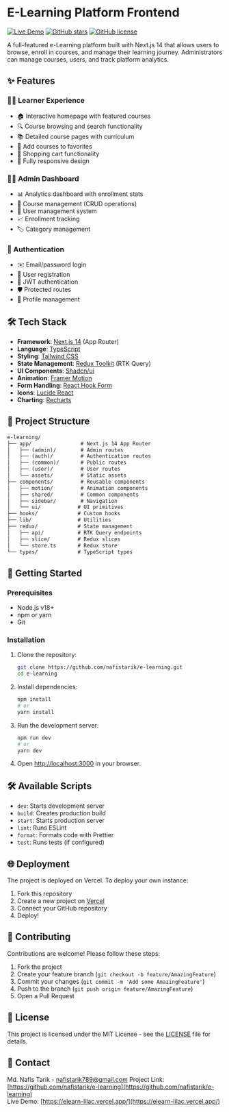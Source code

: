 # E-Learning Platform Frontend

[![Live Demo](https://img.shields.io/badge/demo-live-green.svg)](https://elearn-lilac.vercel.app/)
[![GitHub stars](https://img.shields.io/github/stars/nafistarik/e-learning)](https://github.com/nafistarik/e-learning/stargazers)
[![GitHub license](https://img.shields.io/github/license/nafistarik/e-learning)](https://github.com/nafistarik/e-learning/blob/main/LICENSE)

A full-featured e-Learning platform built with Next.js 14 that allows users to browse, enroll in courses, and manage their learning journey. Administrators can manage courses, users, and track platform analytics.

## ✨ Features

### 👨‍🎓 Learner Experience
- 🏠 Interactive homepage with featured courses
- 🔍 Course browsing and search functionality
- 📚 Detailed course pages with curriculum
- 💝 Add courses to favorites
- 🛒 Shopping cart functionality
- 📱 Fully responsive design

### 👨‍🏫 Admin Dashboard
- 📊 Analytics dashboard with enrollment stats
- 📝 Course management (CRUD operations)
- 👥 User management system
- 📈 Enrollment tracking
- 🏷️ Category management

### 🔐 Authentication
- ✉️ Email/password login
- 📝 User registration
- 🔑 JWT authentication
- 🛡️ Protected routes
- 👤 Profile management

## 🛠️ Tech Stack

- **Framework**: [Next.js 14](https://nextjs.org/) (App Router)
- **Language**: [TypeScript](https://www.typescriptlang.org/)
- **Styling**: [Tailwind CSS](https://tailwindcss.com/)
- **State Management**: [Redux Toolkit](https://redux-toolkit.js.org/) (RTK Query)
- **UI Components**: [Shadcn/ui](https://ui.shadcn.com/)
- **Animation**: [Framer Motion](https://www.framer.com/motion/)
- **Form Handling**: [React Hook Form](https://react-hook-form.com/)
- **Icons**: [Lucide React](https://lucide.dev/)
- **Charting**: [Recharts](https://recharts.org/)

## 📂 Project Structure

```markdown
e-learning/
├── app/                # Next.js 14 App Router
│   ├── (admin)/        # Admin routes
│   ├── (auth)/         # Authentication routes
│   ├── (common)/       # Public routes
│   ├── (user)/         # User routes
│   └── assets/         # Static assets
├── components/         # Reusable components
│   ├── motion/         # Animation components
│   ├── shared/         # Common components
│   ├── sidebar/        # Navigation
│   └── ui/            # UI primitives
├── hooks/             # Custom hooks
├── lib/               # Utilities
├── redux/             # State management
│   ├── api/           # RTK Query endpoints
│   ├── slice/         # Redux slices
│   └── store.ts       # Redux store
└── types/             # TypeScript types
```
## 🚀 Getting Started

### Prerequisites

- Node.js v18+
- npm or yarn
- Git

### Installation

1. Clone the repository:
   ```bash
   git clone https://github.com/nafistarik/e-learning.git
   cd e-learning
   ```

2. Install dependencies:
   ```bash
   npm install
   # or
   yarn install
   ```

3. Run the development server:
   ```bash
   npm run dev
   # or
   yarn dev
   ```

4. Open [http://localhost:3000](http://localhost:3000) in your browser.

## 🛠️ Available Scripts

- `dev`: Starts development server
- `build`: Creates production build
- `start`: Starts production server
- `lint`: Runs ESLint
- `format`: Formats code with Prettier
- `test`: Runs tests (if configured)

## 🌐 Deployment

The project is deployed on Vercel. To deploy your own instance:

1. Fork this repository
2. Create a new project on [Vercel](https://vercel.com)
3. Connect your GitHub repository
4. Deploy!

## 🤝 Contributing

Contributions are welcome! Please follow these steps:

1. Fork the project
2. Create your feature branch (`git checkout -b feature/AmazingFeature`)
3. Commit your changes (`git commit -m 'Add some AmazingFeature'`)
4. Push to the branch (`git push origin feature/AmazingFeature`)
5. Open a Pull Request

## 📄 License

This project is licensed under the MIT License - see the [LICENSE](LICENSE) file for details.

## 📧 Contact

Md. Nafis Tarik - [nafistarik789@gmail.com](mailto:nafistarik789@gmail.com)
Project Link: [https://github.com/nafistarik/e-learning](https://github.com/nafistarik/e-learning)  
Live Demo: [https://elearn-lilac.vercel.app/](https://elearn-lilac.vercel.app/)
